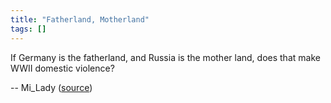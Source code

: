```yaml
---
title: "Fatherland, Motherland"
tags: []
---
```


If Germany is the fatherland, and Russia is the mother land, does that make WWII
domestic violence?

-- Mi_Lady ([source][source])

[source]: http://www.reddit.com/r/Showerthoughts/comments/2m2lk3/if_germany_is_the_fatherland_and_russia_is_the/
